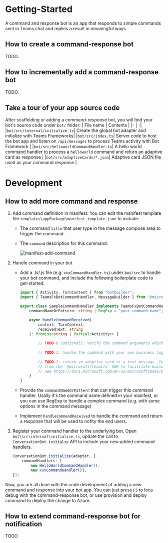 # Getting-Started
A command and response bot is an app that responds to simple commands sent in Teams chat and replies a result in meaningful ways.

## How to create a command-response bot
TODO.

## How to incrementally add a command-response bot
TODO.

## Take a tour of your app source code
After scaffolding or adding a command-response bot, you will find your bot's source code under `bot/` folder:
| File name | Contents |
|- | -|
|`bot/src/internal/initialize.ts`| Create the global bot adapter and initialize with Teams Frameworks|
|`bot/src/index.ts`| Server code to host the bot app and listen on `/api/messages` to process Teams activity with Bot Framework |
|`bot/src/helloworldCommandHandler.ts`| A hello world command handler to process a `helloworld` command and return an adaptive card as response |
|`bot/src/adaptiveCards/*.json`| Adaptive card JSON file used as your command response |

# Development
## How to add more command and response
1. Add command definition in manifest. You can edit the manifest template file `templates\appPackage\manifest.template.json` to include:
    * The command `title` that user type in the message compose area to trigger the command.
    * The `command` description for this command.

      ![manifest-add-command](https://user-images.githubusercontent.com/10163840/160374446-7fd164d6-63c9-47b2-9bf1-0d6a88731e8d.png)

1. Handle command in your bot
    * Add a .ts/.js file (e.g. `xxxCommandHandler.ts`) under `bot/src` to handle your bot command, and include the following boilerplate code to get-started:
    
        ```typescript
        import { Activity, TurnContext } from "botbuilder";
        import { TeamsFxBotCommandHandler, MessageBuilder } from "@microsoft/teamsfx";

        export class SampleCommandHandler implements TeamsFxBotCommandHandler {
            commandNameOrPattern: string | RegExp = "your-command-name";

            async handleCommandReceived(
                context: TurnContext,
                receivedText: string
            ): Promise<string | Partial<Activity>> {
                
                // TODO-0 (optional): Verify the command arguments which are received from the client if needed.
                
                // TODO-1: handle the command with your own business logic.
                
                // TODO-2: return an adaptive card or a text message. You can leverage `MessageBuilder` utilities
                // from the `@microsoft/teamsfx` SDK to facilitate building message with cards supported in Teams
                // See https://docs.microsoft.com/en-us/microsoftteams/platform/task-modules-and-cards/cards/cards-reference for more details.
            }
        }
        ```

    * Provide the `commandNameOrPattern` that can trigger this command handler. Usally it's the command name defined in your manifest, or you can use RegExp to handle a complex command (e.g. with some options in the command message)

    * Implement `handleCommandReceived` to handle the command and return a response that will be used to nofity the end users.
  

1. Register your command handler to the underlying bot.
Open `bot\src\internal\initialize.ts`, update the call to `ConversationBot.initialze` API to include your new added command handlers.

    ```typescript
    ConversationBot.initialize(adapter, { 
        commandHandlers: [
            new HelloWorldCommandHandler(),
            new xxxCommandHandler()],
    });
    ```

Now, you are all done with the code development of adding a new command and response into your bot app. You can just press `F5` to loca debug with the command-response bot, or use provision and deploy command to deploy the change to Azure.

## How to extend command-response bot for notification
TODO
